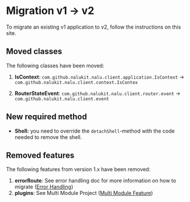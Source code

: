 # Migration v1 -> v2

To migrate an existing v1 application to v2, follow the instructions on this site.

## Moved classes
The following classes have been moved:

1. **IsContext**: `com.github.nalukit.nalu.client.application.IsContext` -> `com.github.nalukit.nalu.client.context.IsContex`

2. **RouterStateEvent**: `com.github.nalukit.nalu.client.router.event` -> `com.github.nalukit.nalu.client.event`

## New required method
* **Shell:** you need to override the `detachShell`-method with the code needed to remove the shell.

## Removed features
The following features from version 1.x have been removed:

1. **errorRoute**: See error handling doc for more information on how to migrate ([Error Handling](xxx))
2. **plugins**: See Multi Module Project ([Multi Module Feature](xxx))
